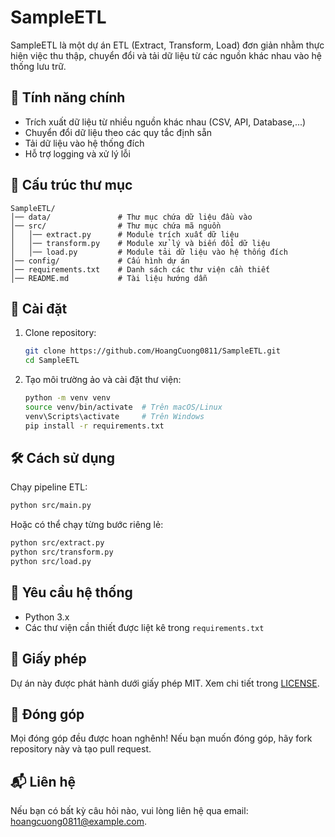 # SampleETL

SampleETL là một dự án ETL (Extract, Transform, Load) đơn giản nhằm thực hiện việc thu thập, chuyển đổi và tải dữ liệu từ các nguồn khác nhau vào hệ thống lưu trữ.

## 🚀 Tính năng chính
- Trích xuất dữ liệu từ nhiều nguồn khác nhau (CSV, API, Database,...)
- Chuyển đổi dữ liệu theo các quy tắc định sẵn
- Tải dữ liệu vào hệ thống đích
- Hỗ trợ logging và xử lý lỗi

## 📂 Cấu trúc thư mục
```
SampleETL/
│── data/               # Thư mục chứa dữ liệu đầu vào
│── src/                # Thư mục chứa mã nguồn
│   │── extract.py      # Module trích xuất dữ liệu
│   │── transform.py    # Module xử lý và biến đổi dữ liệu
│   │── load.py         # Module tải dữ liệu vào hệ thống đích
│── config/             # Cấu hình dự án
│── requirements.txt    # Danh sách các thư viện cần thiết
│── README.md           # Tài liệu hướng dẫn
```

## 🔧 Cài đặt
1. Clone repository:
   ```bash
   git clone https://github.com/HoangCuong0811/SampleETL.git
   cd SampleETL
   ```
2. Tạo môi trường ảo và cài đặt thư viện:
   ```bash
   python -m venv venv
   source venv/bin/activate  # Trên macOS/Linux
   venv\Scripts\activate     # Trên Windows
   pip install -r requirements.txt
   ```

## 🛠 Cách sử dụng
Chạy pipeline ETL:
```bash
python src/main.py
```
Hoặc có thể chạy từng bước riêng lẻ:
```bash
python src/extract.py
python src/transform.py
python src/load.py
```

## 📌 Yêu cầu hệ thống
- Python 3.x
- Các thư viện cần thiết được liệt kê trong `requirements.txt`

## 📜 Giấy phép
Dự án này được phát hành dưới giấy phép MIT. Xem chi tiết trong [LICENSE](LICENSE).

## 🤝 Đóng góp
Mọi đóng góp đều được hoan nghênh! Nếu bạn muốn đóng góp, hãy fork repository này và tạo pull request.

## 📬 Liên hệ
Nếu bạn có bất kỳ câu hỏi nào, vui lòng liên hệ qua email: hoangcuong0811@example.com.
